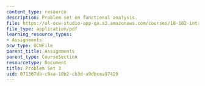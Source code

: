 ```yaml
---
content_type: resource
description: Problem set on functional analysis.
file: https://ol-ocw-studio-app-qa.s3.amazonaws.com/courses/18-102-introduction-to-functional-analysis-spring-2009/871367dbc9aa10b2cb3da9dbcea97420_MIT18_102s09_pset03.pdf
file_type: application/pdf
learning_resource_types:
- Assignments
ocw_type: OCWFile
parent_title: Assignments
parent_type: CourseSection
resourcetype: Document
title: Problem Set 3
uid: 871367db-c9aa-10b2-cb3d-a9dbcea97420
---
```

